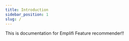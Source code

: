 ```yaml
---
title: Introduction
sidebar_position: 1
slug: /
---
```


This is documentation for Emplifi Feature recommender!!
